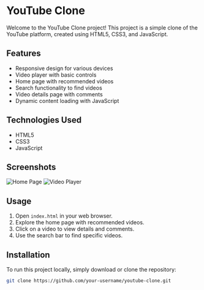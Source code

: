 # YouTube Clone

Welcome to the YouTube Clone project! This project is a simple clone of the YouTube platform, created using HTML5, CSS3, and JavaScript.

## Features

- Responsive design for various devices
- Video player with basic controls
- Home page with recommended videos
- Search functionality to find videos
- Video details page with comments
- Dynamic content loading with JavaScript

## Technologies Used

- HTML5
- CSS3
- JavaScript

## Screenshots

![Home Page](screenshots/home.png)
![Video Player](screenshots/player.png)

## Usage

1. Open `index.html` in your web browser.
2. Explore the home page with recommended videos.
3. Click on a video to view details and comments.
4. Use the search bar to find specific videos.

## Installation

To run this project locally, simply download or clone the repository:

```bash
git clone https://github.com/your-username/youtube-clone.git
